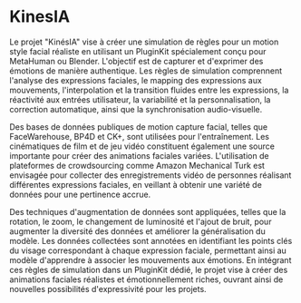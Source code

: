 # KinesIA

Le projet "KinésIA" vise à créer une simulation de règles pour un motion style facial réaliste en utilisant un PluginKit spécialement conçu pour MetaHuman ou Blender. L'objectif est de capturer et d'exprimer des émotions de manière authentique. Les règles de simulation comprennent l'analyse des expressions faciales, le mapping des expressions aux mouvements, l'interpolation et la transition fluides entre les expressions, la réactivité aux entrées utilisateur, la variabilité et la personnalisation, la correction automatique, ainsi que la synchronisation audio-visuelle.

Des bases de données publiques de motion capture facial, telles que FaceWarehouse, BP4D et CK+, sont utilisées pour l'entraînement. Les cinématiques de film et de jeu vidéo constituent également une source importante pour créer des animations faciales variées. L'utilisation de plateformes de crowdsourcing comme Amazon Mechanical Turk est envisagée pour collecter des enregistrements vidéo de personnes réalisant différentes expressions faciales, en veillant à obtenir une variété de données pour une pertinence accrue.

Des techniques d'augmentation de données sont appliquées, telles que la rotation, le zoom, le changement de luminosité et l'ajout de bruit, pour augmenter la diversité des données et améliorer la généralisation du modèle. Les données collectées sont annotées en identifiant les points clés du visage correspondant à chaque expression faciale, permettant ainsi au modèle d'apprendre à associer les mouvements aux émotions. En intégrant ces règles de simulation dans un PluginKit dédié, le projet vise à créer des animations faciales réalistes et émotionnellement riches, ouvrant ainsi de nouvelles possibilités d'expressivité pour les projets.
